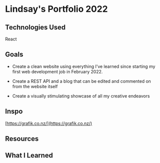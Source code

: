 # Lindsay's Portfolio 2022

## Technologies Used

React

## Goals

* Create a clean website using everything I've learned since starting my first web development job in February 2022.

* Create a REST API and a blog that can be edited and commented on from the website itself

* Create a visually stimulating showcase of all my creative endeavors

## Inspo

[https://grafik.co.nz/](https://grafik.co.nz/)

## Resources


## What I Learned 

